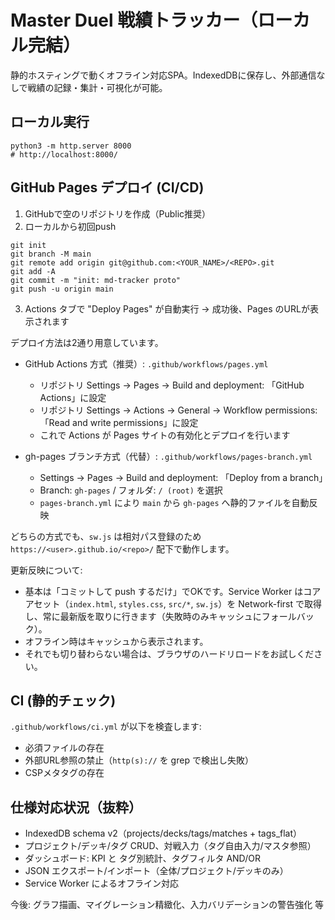 # Master Duel 戦績トラッカー（ローカル完結）

静的ホスティングで動くオフライン対応SPA。IndexedDBに保存し、外部通信なしで戦績の記録・集計・可視化が可能。

## ローカル実行

```
python3 -m http.server 8000
# http://localhost:8000/
```

## GitHub Pages デプロイ (CI/CD)

1. GitHubで空のリポジトリを作成（Public推奨）
2. ローカルから初回push

```
git init
git branch -M main
git remote add origin git@github.com:<YOUR_NAME>/<REPO>.git
git add -A
git commit -m "init: md-tracker proto"
git push -u origin main
```

3. Actions タブで "Deploy Pages" が自動実行 → 成功後、Pages のURLが表示されます

デプロイ方法は2通り用意しています。

- GitHub Actions 方式（推奨）: `.github/workflows/pages.yml`
  - リポジトリ Settings → Pages → Build and deployment: 「GitHub Actions」に設定
  - リポジトリ Settings → Actions → General → Workflow permissions: 「Read and write permissions」に設定
  - これで Actions が Pages サイトの有効化とデプロイを行います

- gh-pages ブランチ方式（代替）: `.github/workflows/pages-branch.yml`
  - Settings → Pages → Build and deployment: 「Deploy from a branch」
  - Branch: `gh-pages` / フォルダ: `/ (root)` を選択
  - `pages-branch.yml` により `main` から `gh-pages` へ静的ファイルを自動反映

どちらの方式でも、`sw.js` は相対パス登録のため `https://<user>.github.io/<repo>/` 配下で動作します。

更新反映について:
- 基本は「コミットして push するだけ」でOKです。Service Worker はコアアセット（`index.html`, `styles.css`, `src/*`, `sw.js`）を Network-first で取得し、常に最新版を取りに行きます（失敗時のみキャッシュにフォールバック）。
- オフライン時はキャッシュから表示されます。
- それでも切り替わらない場合は、ブラウザのハードリロードをお試しください。

## CI (静的チェック)

`.github/workflows/ci.yml` が以下を検査します:
- 必須ファイルの存在
- 外部URL参照の禁止（`http(s)://` を grep で検出し失敗）
- CSPメタタグの存在

## 仕様対応状況（抜粋）
- IndexedDB schema v2（projects/decks/tags/matches + tags_flat）
- プロジェクト/デッキ/タグ CRUD、対戦入力（タグ自由入力/マスタ参照）
- ダッシュボード: KPI と タグ別統計、タグフィルタ AND/OR
- JSON エクスポート/インポート（全体/プロジェクト/デッキのみ）
- Service Worker によるオフライン対応

今後: グラフ描画、マイグレーション精緻化、入力バリデーションの警告強化 等
